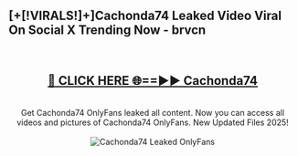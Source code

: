 <h2>[+[!VIRALS!]+]Cachonda74 Leaked Video Viral On Social X Trending Now - brvcn</h2>
<br>
<div align="center">
<h2><a href="https://libra.edu.pl?Cachonda74" rel="nofollow">🔴 CLICK HERE 🌐==►► Cachonda74</a></h2>
<br>
Get Cachonda74 OnlyFans leaked all content. Now you can access all videos and pictures of Cachonda74 OnlyFans. New Updated Files 2025!
<br>
<br>
<a href="https://libra.edu.pl?Cachonda74" rel="nofollow" data-target="animated-image.originalLink"><img src="https://i.ibb.co.com/WyWwxjT/player-gif2.gif" alt="Cachonda74 Leaked OnlyFans" style="max-width: 100%; display: inline-block;" data-target="animated-image.originalImage"></a>
</div>
<br>